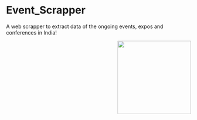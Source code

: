 # Event_Scrapper
A web scrapper to extract data of the ongoing events, expos and conferences in India!

<img align="right" src="https://i.pinimg.com/736x/62/9c/93/629c9389f64c96f70163ee0927e29d94.jpg"  width="200px">
